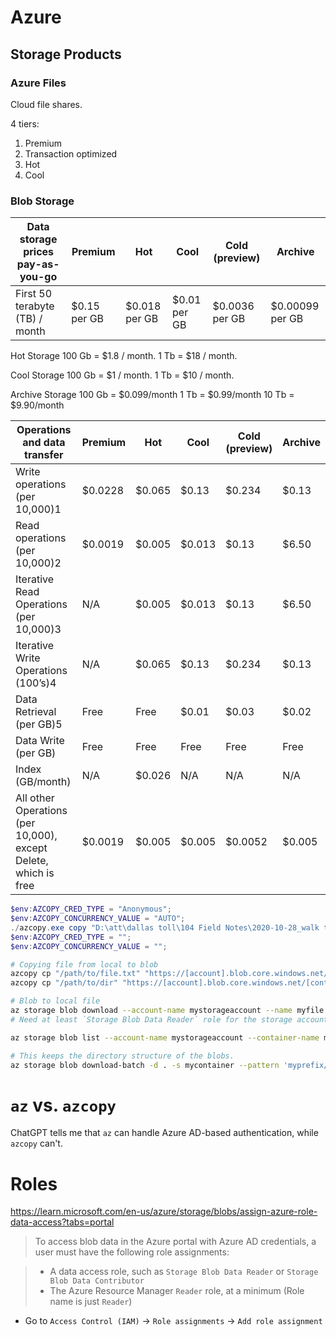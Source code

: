 # Azure

## Storage Products

### Azure Files

Cloud file shares.

4 tiers:

1. Premium
2. Transaction optimized
3. Hot
4. Cool


### Blob Storage

Data storage prices pay-as-you-go | Premium      | Hot           | Cool         | Cold (preview) | Archive
----------------------------------|--------------|---------------|--------------|----------------|----------------
First 50 terabyte (TB) / month    | $0.15 per GB | $0.018 per GB | $0.01 per GB | $0.0036 per GB | $0.00099 per GB

Hot Storage
100 Gb = $1.8 / month.
1 Tb = $18 / month.

Cool Storage
100 Gb = $1 / month.
1 Tb = $10 / month.

Archive Storage
100 Gb = $0.099/month
1 Tb = $0.99/month
10 Tb = $9.90/month

Operations and data transfer                                    | Premium | Hot    | Cool   | Cold (preview) | Archive
----------------------------------------------------------------|---------|--------|--------|----------------|--------
Write operations (per 10,000)1                                  | $0.0228 | $0.065 | $0.13  | $0.234         | $0.13
Read operations (per 10,000)2                                   | $0.0019 | $0.005 | $0.013 | $0.13          | $6.50
Iterative Read Operations (per 10,000)3                         | N/A     | $0.005 | $0.013 | $0.13          | $6.50
Iterative Write Operations (100’s)4                             | N/A     | $0.065 | $0.13  | $0.234         | $0.13
Data Retrieval (per GB)5                                        | Free    | Free   | $0.01  | $0.03          | $0.02
Data Write (per GB)                                             | Free    | Free   | Free   | Free           | Free
Index (GB/month)                                                | N/A     | $0.026 | N/A    | N/A            | N/A
All other Operations (per 10,000), except Delete, which is free | $0.0019 | $0.005 | $0.005 | $0.0052        | $0.005

```Powershell
$env:AZCOPY_CRED_TYPE = "Anonymous";
$env:AZCOPY_CONCURRENCY_VALUE = "AUTO";
./azcopy.exe copy "D:\att\dallas toll\104 Field Notes\2020-10-28_walk through pics\" "https://commandblobdata.blob.core.windows.net/datablob/Photo%20Video/Dallas%20Toll/?sv=2021-10-04&se=2023-08-10T19%3A11%3A02Z&sr=c&sp=rwl&sig=w36Uea6FFoXlFoo9DLuogOWclRE%2BD5HIdGjD7FooeXU%3D" --overwrite=prompt --from-to=LocalBlob --blob-type BlockBlob --follow-symlinks --check-length=true --put-md5 --follow-symlinks --disable-auto-decoding=false --recursive --log-level=INFO;
$env:AZCOPY_CRED_TYPE = "";
$env:AZCOPY_CONCURRENCY_VALUE = "";
```


```sh
# Copying file from local to blob
azcopy cp "/path/to/file.txt" "https://[account].blob.core.windows.net/[container]/[path/to/blob]"
azcopy cp "/path/to/dir" "https://[account].blob.core.windows.net/[container]/[path/to/directory]?[SAS]" --recursive=true

# Blob to local file
az storage blob download --account-name mystorageaccount --name myfile --container-name mycontainer --type block --file ./downloaded_file --auth-mode login
# Need at least `Storage Blob Data Reader` role for the storage account.

az storage blob list --account-name mystorageaccount --container-name mycontainer --auth-mode login --prefix "myfolder/myfile"

# This keeps the directory structure of the blobs.
az storage blob download-batch -d . -s mycontainer --pattern 'myprefix/*'

```


# `az` vs. `azcopy`

ChatGPT tells me that `az` can handle Azure AD-based authentication, while `azcopy` can't.

# Roles

<https://learn.microsoft.com/en-us/azure/storage/blobs/assign-azure-role-data-access?tabs=portal>

> To access blob data in the Azure portal with Azure AD credentials, a user must have the following role assignments:

> - A data access role, such as `Storage Blob Data Reader` or `Storage Blob Data Contributor`
> - The Azure Resource Manager `Reader` role, at a minimum (Role name is just `Reader`)


- Go to `Access Control (IAM)` -> `Role assignments` -> `Add role assignment`
